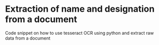 # Extraction of name and designation from a document

Code snippet on how to use tesseract OCR using python and extract raw data from a document 
